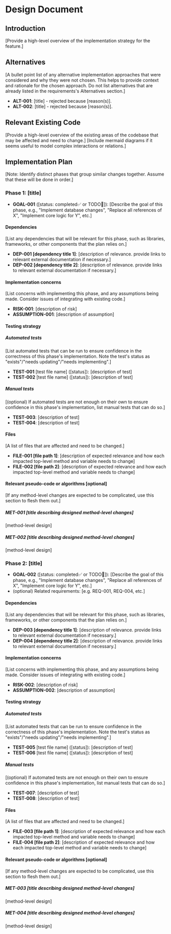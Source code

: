 # Design Document

## Introduction

[Provide a high-level overview of the implementation strategy for the feature.]

## Alternatives

[A bullet point list of any alternative implementation approaches that were considered and why they were not chosen. This helps to provide context and rationale for the chosen approach. Do not list alternatives that are already listed in the requirements's Alternatives section.]

- **ALT-001**: [title] - rejected because [reason(s)].
- **ALT-002**: [title] - rejected because [reason(s)].

## Relevant Existing Code

[Provide a high-level overview of the existing areas of the codebase that may be affected and need to change.]
[Include mermaid diagrams if it seems useful to model complex interactions or relations.]

## Implementation Plan

[Note: Identify distinct phases that group similar changes together. Assume that these will be done in order.]

### Phase 1: [title]

- **GOAL-001** ([status: completed✅ or TODO🔳]): [Describe the goal of this phase, e.g., "Implement database changes", "Replace all references of X", "Implement core logic for Y", etc.]

#### Dependencies

[List any dependencies that will be relevant for this phase, such as libraries, frameworks, or other components that the plan relies on.]

- **DEP-001 [dependency title 1]**: [description of relevance. provide links to relevant external documentation if necessary.]
- **DEP-002 [dependency title 2]**: [description of relevance. provide links to relevant external documentation if necessary.]

#### Implementation concerns

[List concerns with implementing this phase, and any assumptions being made. Consider issues of integrating with existing code.]

- **RISK-001**: [description of risk]
- **ASSUMPTION-001**: [description of assumption]

#### Testing strategy

##### Automated tests

[List automated tests that can be run to ensure confidence in the correctness of this phase's implementation. Note the test's status as "exists"/"needs updating"/"needs implementing".]

- **TEST-001** [test file name] ([status]): [description of test]
- **TEST-002** [test file name] ([status]): [description of test]

##### Manual tests

[(optional) If automated tests are not enough on their own to ensure confidence in this phase's implementation, list manual tests that can do so.]

- **TEST-003**: [description of test]
- **TEST-004**: [description of test]

#### Files

[A list of files that are affected and need to be changed.]

- **FILE-001 [file path 1]**: [description of expected relevance and how each impacted top-level method and variable needs to change]
- **FILE-002 [file path 2]**: [description of expected relevance and how each impacted top-level method and variable needs to change]

#### Relevant pseudo-code or algorithms [optional]

[If any method-level changes are expected to be complicated, use this section to flesh them out.]

##### MET-001 [title describing designed method-level changes]

[method-level design]

##### MET-002 [title describing designed method-level changes]

[method-level design]

### Phase 2: [title]

- **GOAL-002** ([status: completed✅ or TODO🔳]): [Describe the goal of this phase, e.g., "Implement database changes", "Replace all references of X", "Implement core logic for Y", etc.]
- (optional) Related requirements: [e.g. REQ-001, REQ-004, etc.]

#### Dependencies

[List any dependencies that will be relevant for this phase, such as libraries, frameworks, or other components that the plan relies on.]

- **DEP-003 [dependency title 1]**: [description of relevance. provide links to relevant external documentation if necessary.]
- **DEP-004 [dependency title 2]**: [description of relevance. provide links to relevant external documentation if necessary.]

#### Implementation concerns

[List concerns with implementing this phase, and any assumptions being made. Consider issues of integrating with existing code.]

- **RISK-002**: [description of risk]
- **ASSUMPTION-002**: [description of assumption]

#### Testing strategy

##### Automated tests

[List automated tests that can be run to ensure confidence in the correctness of this phase's implementation. Note the test's status as "exists"/"needs updating"/"needs implementing".]

- **TEST-005** [test file name] ([status]): [description of test]
- **TEST-006** [test file name] ([status]): [description of test]

##### Manual tests

[(optional) If automated tests are not enough on their own to ensure confidence in this phase's implementation, list manual tests that can do so.]

- **TEST-007**: [description of test]
- **TEST-008**: [description of test]

#### Files

[A list of files that are affected and need to be changed.]

- **FILE-003 [file path 1]**: [description of expected relevance and how each impacted top-level method and variable needs to change]
- **FILE-004 [file path 2]**: [description of expected relevance and how each impacted top-level method and variable needs to change]

#### Relevant pseudo-code or algorithms [optional]

[If any method-level changes are expected to be complicated, use this section to flesh them out.]

##### MET-003 [title describing designed method-level changes]

[method-level design]

##### MET-004 [title describing designed method-level changes]

[method-level design]
